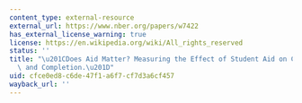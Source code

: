 ```yaml
---
content_type: external-resource
external_url: https://www.nber.org/papers/w7422
has_external_license_warning: true
license: https://en.wikipedia.org/wiki/All_rights_reserved
status: ''
title: "\u201CDoes Aid Matter? Measuring the Effect of Student Aid on College Attendance\
  \ and Completion.\u201D"
uid: cfce0ed8-c6de-47f1-a6f7-cf7d3a6cf457
wayback_url: ''
---
```

